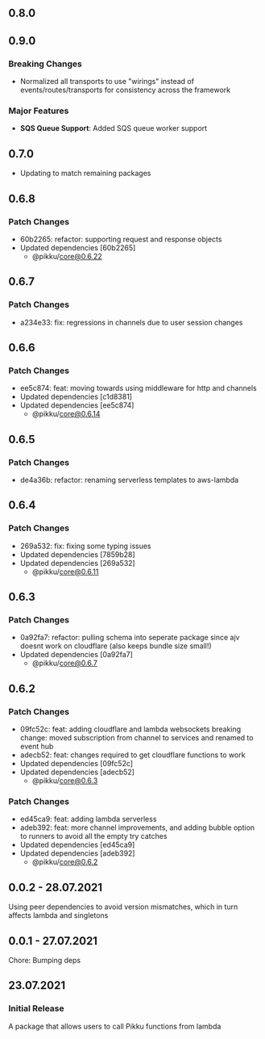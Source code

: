 ## 0.8.0

## 0.9.0

### Breaking Changes

- Normalized all transports to use "wirings" instead of events/routes/transports for consistency across the framework

### Major Features

- **SQS Queue Support**: Added SQS queue worker support

## 0.7.0

- Updating to match remaining packages

## 0.6.8

### Patch Changes

- 60b2265: refactor: supporting request and response objects
- Updated dependencies [60b2265]
  - @pikku/core@0.6.22

## 0.6.7

### Patch Changes

- a234e33: fix: regressions in channels due to user session changes

## 0.6.6

### Patch Changes

- ee5c874: feat: moving towards using middleware for http and channels
- Updated dependencies [c1d8381]
- Updated dependencies [ee5c874]
  - @pikku/core@0.6.14

## 0.6.5

### Patch Changes

- de4a36b: refactor: renaming serverless templates to aws-lambda

## 0.6.4

### Patch Changes

- 269a532: fix: fixing some typing issues
- Updated dependencies [7859b28]
- Updated dependencies [269a532]
  - @pikku/core@0.6.11

## 0.6.3

### Patch Changes

- 0a92fa7: refactor: pulling schema into seperate package since ajv doesnt work on cloudflare (also keeps bundle size small!)
- Updated dependencies [0a92fa7]
  - @pikku/core@0.6.7

## 0.6.2

### Patch Changes

- 09fc52c: feat: adding cloudflare and lambda websockets
  breaking change: moved subscription from channel to services and renamed to event hub
- adecb52: feat: changes required to get cloudflare functions to work
- Updated dependencies [09fc52c]
- Updated dependencies [adecb52]
  - @pikku/core@0.6.3

### Patch Changes

- ed45ca9: feat: adding lambda serverless
- adeb392: feat: more channel improvements, and adding bubble option to runners to avoid all the empty try catches
- Updated dependencies [ed45ca9]
- Updated dependencies [adeb392]
  - @pikku/core@0.6.2

## 0.0.2 - 28.07.2021

Using peer dependencies to avoid version mismatches, which in turn affects lambda and singletons

## 0.0.1 - 27.07.2021

Chore: Bumping deps

## 23.07.2021

### Initial Release

A package that allows users to call Pikku functions from lambda
